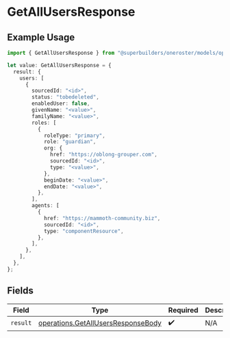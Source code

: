 # GetAllUsersResponse

## Example Usage

```typescript
import { GetAllUsersResponse } from "@superbuilders/oneroster/models/operations";

let value: GetAllUsersResponse = {
  result: {
    users: [
      {
        sourcedId: "<id>",
        status: "tobedeleted",
        enabledUser: false,
        givenName: "<value>",
        familyName: "<value>",
        roles: [
          {
            roleType: "primary",
            role: "guardian",
            org: {
              href: "https://oblong-grouper.com",
              sourcedId: "<id>",
              type: "<value>",
            },
            beginDate: "<value>",
            endDate: "<value>",
          },
        ],
        agents: [
          {
            href: "https://mammoth-community.biz",
            sourcedId: "<id>",
            type: "componentResource",
          },
        ],
      },
    ],
  },
};
```

## Fields

| Field                                                                                    | Type                                                                                     | Required                                                                                 | Description                                                                              |
| ---------------------------------------------------------------------------------------- | ---------------------------------------------------------------------------------------- | ---------------------------------------------------------------------------------------- | ---------------------------------------------------------------------------------------- |
| `result`                                                                                 | [operations.GetAllUsersResponseBody](../../models/operations/getallusersresponsebody.md) | :heavy_check_mark:                                                                       | N/A                                                                                      |